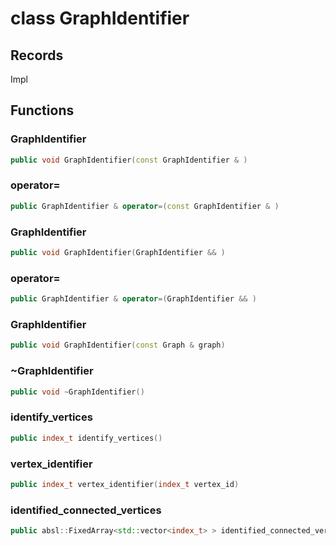 # class GraphIdentifier


## Records

Impl



## Functions

### GraphIdentifier

```cpp
public void GraphIdentifier(const GraphIdentifier & )
```


### operator=

```cpp
public GraphIdentifier & operator=(const GraphIdentifier & )
```


### GraphIdentifier

```cpp
public void GraphIdentifier(GraphIdentifier && )
```


### operator=

```cpp
public GraphIdentifier & operator=(GraphIdentifier && )
```


### GraphIdentifier

```cpp
public void GraphIdentifier(const Graph & graph)
```


### ~GraphIdentifier

```cpp
public void ~GraphIdentifier()
```


### identify_vertices

```cpp
public index_t identify_vertices()
```


### vertex_identifier

```cpp
public index_t vertex_identifier(index_t vertex_id)
```


### identified_connected_vertices

```cpp
public absl::FixedArray<std::vector<index_t> > identified_connected_vertices()
```




